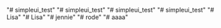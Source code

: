 "# simpleui_test" 
"# simpleui_test" 
"# simpleui_test" 
"# simpleui_test" 
"# Lisa" 
"# Lisa" 
"# jennie" 
"# rode" 
"# aaaa" 
